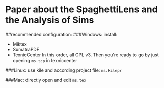 # Paper about the SpaghettiLens and the Analysis of Sims


##recommended configuration:
###Windows:
install:
* Miktex
* SumatraPDF
* TexnicCenter
In this order, all GPL v3. Then you're ready to go by just opening `ms.tcp` in texniccenter

###Linux:
use kile and according project file: `ms.kilepr`

###Mac:
directly open and edit `ms.tex`
